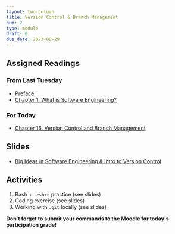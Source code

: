```yaml
---
layout: two-column
title: Version Control & Branch Management
num: 2
type: module
draft: 0
due_date: 2023-08-29
---
```


## Assigned Readings
### From Last Tuesday
* <a href="https://abseil.io/resources/swe-book/html/pr01.html" target="_blank">Preface</a>
* <a href="https://abseil.io/resources/swe-book/html/ch01.html" target="_blank">Chapter 1. What is Software Engineering?</a>

### For Today
* <a href="https://abseil.io/resources/swe-book/html/ch16.html" target="_blank">Chapter 16. Version Control and Branch Management</a>


## Slides
* <a href="https://docs.google.com/presentation/d/1U-aDFuJ2hTWsYJ8MC0YMaMC934uSisVpqVlR77IIua0/edit?usp=sharing" target="_blank">Big Ideas in Software Engineering & Intro to Version Control</a>

## Activities
1. Bash + `.zshrc` practice (see slides)
2. Coding exercise (see slides)
3. Working with `.git` locally (see slides)

**Don't forget to submit your commands to the Moodle for today's participation grade!**

